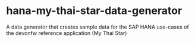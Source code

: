 # hana-my-thai-star-data-generator
A data generator that creates sample data for the SAP HANA use-cases of the devonfw reference application (My Thai Star)
